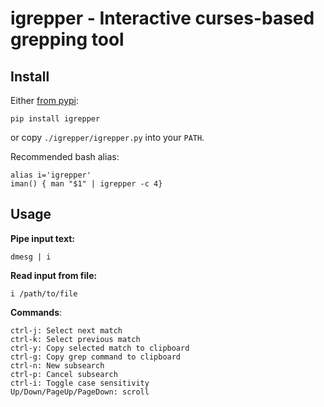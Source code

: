 # igrepper - Interactive curses-based grepping tool

## Install

Either [from pypi](https://pypi.org/project/igrepper/):

    pip install igrepper

or copy `./igrepper/igrepper.py` into your `PATH`.

Recommended bash alias:

    alias i='igrepper'
    iman() { man "$1" | igrepper -c 4}

## Usage

__Pipe input text:__

    dmesg | i

__Read input from file:__

    i /path/to/file
    
__Commands__:

    ctrl-j: Select next match
    ctrl-k: Select previous match
    ctrl-y: Copy selected match to clipboard
    ctrl-g: Copy grep command to clipboard
    ctrl-n: New subsearch
    ctrl-p: Cancel subsearch
    ctrl-i: Toggle case sensitivity
    Up/Down/PageUp/PageDown: scroll
    

    
